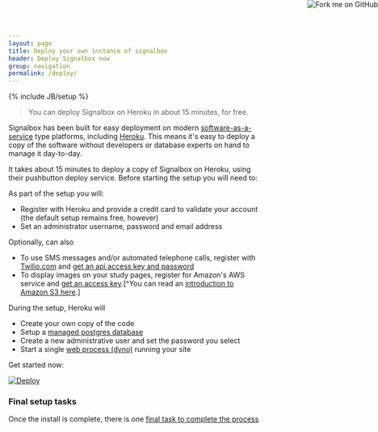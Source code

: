 ```yaml
---
layout: page
title: Deploy your own instance of signalbox
header: Deploy Signalbox now
group: navigation
permalink: /deploy/
---
```

{% include JB/setup %}


> You can deploy Signalbox on Heroku in about 15 minutes, for free.

Signalbox has been built for easy deployment on modern [software-as-a-service](http://en.wikipedia.org/wiki/Software_as_a_service) type platforms, including [Heroku](http://heroku.com). This means it's easy to deploy a copy of the software without developers or database experts on hand to manage it day-to-day.

It takes about 15 minutes to deploy a copy of Signalbox on Heroku, using their pushbutton deploy service. Before starting the setup you will need to:

As part of the setup you will:

- Register with Heroku and provide a credit card to validate your account (the default setup remains free, however)
- Set an administrator username, password and email address


Optionally, can also

- To use SMS messages and/or automated telephone calls, register with [Twilio.com](https://www.twilio.com) and [get an api access key and password](https://www.twilio.com/help/faq/twilio-basics/what-is-the-auth-token-and-how-can-it-be-reset)
- To display images on your study pages, register for Amazon's AWS service and [get an access key](http://aws.amazon.com/iam/).[^You can read an [introduction to Amazon S3 here](http://docs.aws.amazon.com/AmazonS3/latest/dev/Introduction.html).]

During the setup, Heroku will

- Create your own copy of the code
- Setup a [managed postgres database](https://www.heroku.com/postgres)
- Create a new administrative user and set the password you select
- Start a single [web process (dyno)](https://devcenter.heroku.com/articles/how-heroku-works) running your site


Get started now:

[![Deploy](https://www.herokucdn.com/deploy/button.png)](https://heroku.com/deploy?template=https://github.com/puterleat/signalbox-example-project/tree/master)


### Final setup tasks

Once the install is complete, there is one [final task to complete the process](/deploy/final-setup.html)










<a href="https://github.com/puterleat/signalbox"><img style="position: absolute; top: 0; right: 0; border: 0;" src="https://camo.githubusercontent.com/365986a132ccd6a44c23a9169022c0b5c890c387/68747470733a2f2f73332e616d617a6f6e6177732e636f6d2f6769746875622f726962626f6e732f666f726b6d655f72696768745f7265645f6161303030302e706e67" alt="Fork me on GitHub" data-canonical-src="https://s3.amazonaws.com/github/ribbons/forkme_right_red_aa0000.png"></a>
